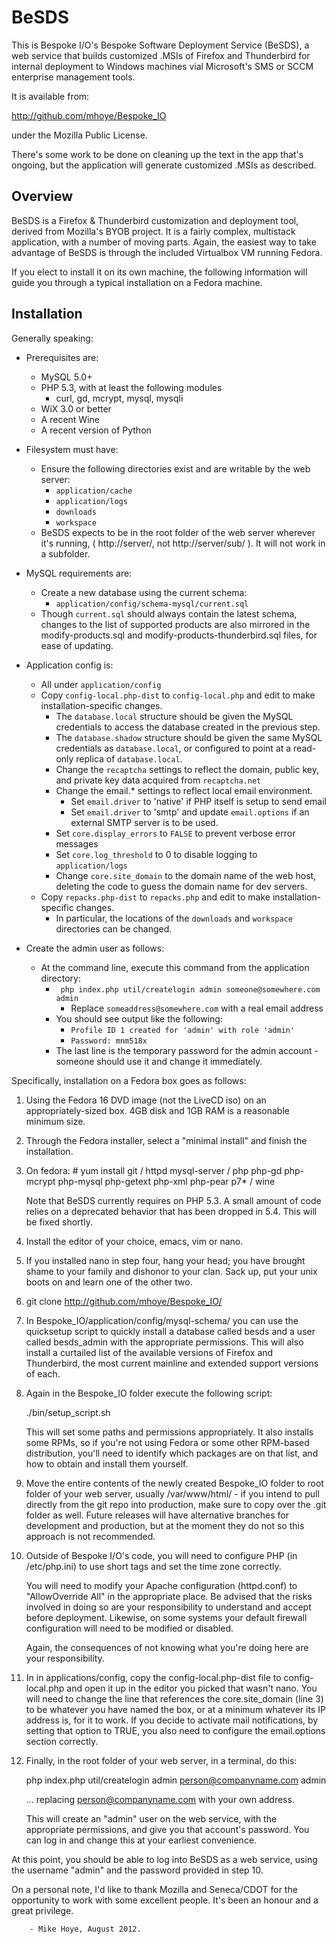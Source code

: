 BeSDS
=====

This is Bespoke I/O's Bespoke Software Deployment Service (BeSDS), 
a web service that builds customized .MSIs of Firefox and Thunderbird for
internal deployment to Windows machines vial Microsoft's SMS or SCCM
enterprise management tools.

It is available from: 

  http://github.com/mhoye/Bespoke_IO

under the Mozilla Public License.

There's some work to be done on cleaning up the text in the app that's 
ongoing, but the application will generate customized .MSIs as described. 


## Overview

BeSDS is a Firefox & Thunderbird customization and deployment tool, derived
from Mozilla's BYOB project. It is a fairly complex, multistack application,
with a number of moving parts. Again, the easiest way to take advantage of
BeSDS is through the included Virtualbox VM running Fedora.

If you elect to install it on its own machine, the following information
will guide you through a typical installation on a Fedora machine.

## Installation

Generally speaking:

* Prerequisites are:
    * MySQL 5.0+
    * PHP 5.3, with at least the following modules
        * curl, gd, mcrypt, mysql, mysqli
    * WiX 3.0 or better
    * A recent Wine
    * A recent version of Python   

* Filesystem must have:
    * Ensure the following directories exist and are writable by the web server:
        * `application/cache`
        * `application/logs`
        * `downloads`
        * `workspace`
    * BeSDS expects to be in the root folder of the web server wherever it's running,
      ( http://server/, not http://server/sub/ ). It will not work in a subfolder.

* MySQL requirements are: 
    * Create a new database using the current schema:
        * `application/config/schema-mysql/current.sql`
    * Though `current.sql` should always contain the latest schema, changes to the list of supported
      products are also mirrored in the modify-products.sql and modify-products-thunderbird.sql files,
      for ease of updating.

* Application config is:
    * All under `application/config`
    * Copy `config-local.php-dist` to `config-local.php` and edit to make installation-specific changes.
        * The `database.local` structure should be given the MySQL credentials to access the database created in the previous step.
        * The `database.shadow` structure should be given the same MySQL credentials as `database.local`, or configured to point at a read-only replica of `database.local`.
        * Change the `recaptcha` settings to reflect the domain, public key, and private key data acquired from `recaptcha.net`
        * Change the email.* settings to reflect local email environment.
            * Set `email.driver` to 'native' if PHP itself is setup to send email
            * Set `email.driver` to 'smtp' and update `email.options` if an external SMTP server is to be used.
        * Set `core.display_errors` to `FALSE` to prevent verbose error messages
        * Set `core.log_threshold` to 0 to disable logging to `application/logs`
        * Change `core.site_domain` to the domain name of the web host, deleting the code to guess the domain name for dev servers.
    * Copy `repacks.php-dist` to `repacks.php` and edit to make installation-specific changes.
        * In particular, the locations of the `downloads` and `workspace` directories can be changed.

* Create the admin user as follows:
    * At the command line, execute this command from the application directory:
        * ` php index.php util/createlogin admin someone@somewhere.com admin` 
            * Replace `someaddress@somewhere.com` with a real email address
        * You should see output like the following:
            * `Profile ID 1 created for 'admin' with role 'admin'`
            * `Password: mnm518x`
        * The last line is the temporary password for the admin account - someone should use it and change it immediately.


Specifically, installation on a Fedora box goes as follows:

1.  Using the Fedora 16 DVD image (not the LiveCD iso) on an appropriately-sized
    box. 4GB disk and 1GB RAM is a reasonable minimum size.

2.  Through the Fedora installer, select a "minimal install" and finish the
    installation.

3.  On fedora:  # yum install git /
                  httpd mysql-server /
                  php php-gd php-mcrypt php-mysql php-getext php-xml php-pear 
                  p7* / 
                  wine

    Note that BeSDS currently requires on PHP 5.3. A small amount of code relies 
    on a deprecated behavior that has been dropped in 5.4. This will be fixed 
    shortly.

4.  Install the editor of your choice, emacs, vim or nano.

5.  If you installed nano in step four, hang your head; you have brought 
    shame to your family and dishonor to your clan. Sack up, put your unix
    boots on and learn one of the other two. 

6.  git clone http://github.com/mhoye/Bespoke_IO/
  
7.  In Bespoke_IO/application/config/mysql-schema/ you can use the quicksetup
    script to quickly install a database called besds and a user called
    besds_admin with the appropriate permissions. This will also install
    a curtailed list of the available versions of Firefox and Thunderbird,
    the most current mainline and extended support versions of each.

8.  Again in the Bespoke_IO folder execute the following script:

      ./bin/setup_script.sh

    This will set some paths and permissions appropriately. It also 
    installs some RPMs, so if you're not using Fedora or some other 
    RPM-based distribution, you'll need to identify which packages 
    are on that list, and how to obtain and install them yourself.

9.  Move the entire contents of the newly created Bespoke_IO folder 
    to root folder of your web server, usually /var/www/html/ - if 
    you intend to pull directly from the git repo into production, make
    sure to copy over the .git folder as well. Future releases will
    have alternative branches for development and production, but at
    the moment they do not so this approach is not recommended. 

10. Outside of Bespoke I/O's code, you will need to configure PHP 
    (in /etc/php.ini) to use short tags and set the time zone correctly. 

    You will need to modify your Apache configuration (httpd.conf) to
    "AllowOverride All" in the appropriate place. Be advised that the
    risks involved in doing so are your responsibility to understand
    and accept before deployment. Likewise, on some systems your default
     firewall configuration will need to be modified or disabled. 

    Again, the consequences of not knowing what you're doing here are
    your responsibility.

11. In in applications/config, copy the config-local.php-dist file
    to config-local.php and open it up in the editor you picked that
    wasn't nano. You will need to change the line that references the
    core.site_domain (line 3) to be whatever you have named the box,
    or at a minimum whatever its IP address is, for it to work. If you
    decide to activate mail notifications, by setting that option to
    TRUE, you also need to configure the email.options section 
    correctly.

12. Finally, in the root folder of your web server, in a terminal, do this: 

       php index.php util/createlogin admin person@companyname.com admin

    ... replacing person@companyname.com with your own address. 

    This will create an "admin" user on the web service, with the 
    appropriate permissions, and give you that account's password. You
    can log in and change this at your earliest convenience.

At this point, you should be able to log into BeSDS as a web service, using
the username "admin" and the password provided in step 10.


On a personal note, I'd like to thank Mozilla and Seneca/CDOT for the 
opportunity to work with some excellent people. It's been an honour and
a great privilege.

        - Mike Hoye, August 2012.
